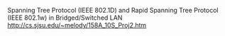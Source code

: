 Spanning Tree Protocol (IEEE 802.1D) and
Rapid Spanning Tree Protocol (IEEE 802.1w) in Bridged/Switched LAN
http://cs.sjsu.edu/~melody/158A_10S_Proj2.htm